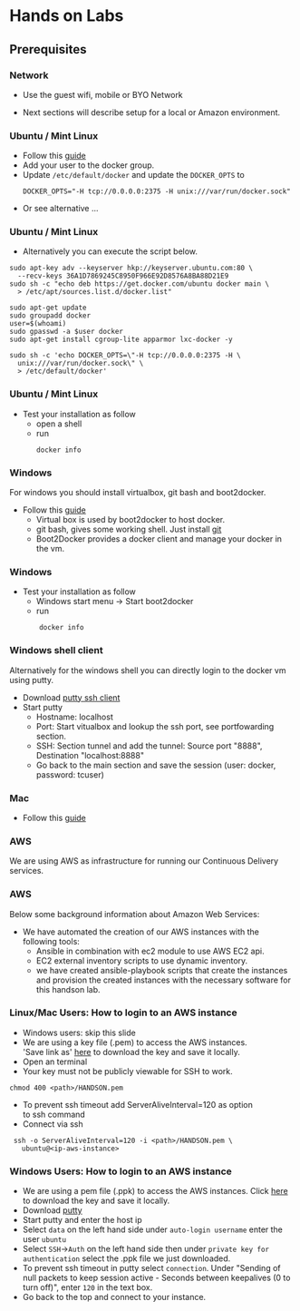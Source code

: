 # Hands on Labs
## Prerequisites



### Network
* Use the guest wifi, mobile or BYO Network
- Next sections will describe setup for a local or Amazon environment.



### Ubuntu / Mint Linux

* Follow this [guide](http://docs.docker.com/installation/ubuntulinux/#installing-docker-on-ubuntu)
* Add your user to the docker group.
* Update `/etc/default/docker` and update the `DOCKER_OPTS` to
    ```
    DOCKER_OPTS="-H tcp://0.0.0.0:2375 -H unix:///var/run/docker.sock"
     ```
* Or see alternative ...



### Ubuntu / Mint Linux
* Alternatively you can execute the script below.

```
sudo apt-key adv --keyserver hkp://keyserver.ubuntu.com:80 \
  --recv-keys 36A1D7869245C8950F966E92D8576A8BA88D21E9
sudo sh -c "echo deb https://get.docker.com/ubuntu docker main \
  > /etc/apt/sources.list.d/docker.list"

sudo apt-get update
sudo groupadd docker
user=$(whoami)
sudo gpasswd -a $user docker
sudo apt-get install cgroup-lite apparmor lxc-docker -y

sudo sh -c 'echo DOCKER_OPTS=\"-H tcp://0.0.0.0:2375 -H \
  unix:///var/run/docker.sock\" \
  > /etc/default/docker'
```



### Ubuntu / Mint Linux
* Test your installation as follow
    * open a shell
    * run
        ```
        docker info
        ```



### Windows
For windows you should install virtualbox, git bash and boot2docker.
* Follow this [guide](http://docs.docker.com/installation/windows/#installation)
    * Virtual box is used by boot2docker to host docker.
    * git bash, gives some working shell. Just install [git](https://git-scm.com/download/win)
    * Boot2Docker provides a docker client and manage your docker in the vm.



### Windows
* Test your installation as follow
    * Windows start menu -> Start boot2docker
    * run
    ```
        docker info
    ```




### Windows shell client
Alternatively for the windows shell you can directly login to the docker vm using putty.
* Download [putty ssh client](http://www.chiark.greenend.org.uk/~sgtatham/putty/download.html)
* Start putty
  - Hostname: localhost
  - Port: Start vitualbox and lookup the ssh port, see portfowarding section.
  - SSH: Section tunnel and add the tunnel: Source port "8888", Destination "localhost:8888"
  - Go back to the main section and save the session (user: docker, password: tcuser)




### Mac
* Follow this [guide](http://docs.docker.com/installation/mac/#install-boot2docker)




### AWS
We are using AWS as infrastructure for running our Continuous Delivery services.



### AWS
Below some background information about Amazon Web Services:
- We have automated the creation of our AWS instances with the following tools:
  - Ansible in combination with ec2 module to use AWS EC2 api.
  - EC2 external inventory scripts to use dynamic inventory.
  - we have created ansible-playbook scripts that create the instances and provision the created instances with the necessary software for this handson lab.



### Linux/Mac Users: How to login to an AWS instance
- Windows users: skip this slide
- We are using a key file (.pem) to access the AWS instances.  
'Save link as' [here](key/HANDSON.pem) to download the key and save it locally.
- Open an terminal
- Your key must not be publicly viewable for SSH to work.

```
chmod 400 <path>/HANDSON.pem
```

- To prevent ssh timeout add ServerAliveInterval=120 as option  
to ssh command
- Connect via ssh

```
 ssh -o ServerAliveInterval=120 -i <path>/HANDSON.pem \
   ubuntu@<ip-aws-instance>
```



### Windows Users: How to login to an AWS instance

- We are using a pem file (.ppk) to access the AWS instances. Click [here](key/HANDSON.ppk) to download the key and save it locally.
- Download [putty](http://www.chiark.greenend.org.uk/~sgtatham/putty/download.html)
- Start putty and enter the host ip
- Select `data` on the left hand side under `auto-login username` enter the user `ubuntu`
- Select `SSH`->`Auth` on the left hand side then under `private key for authentication` select the .ppk file we just downloaded.
- To prevent ssh timeout in putty select `connection`. Under "Sending of null packets to keep session active - Seconds between keepalives (0 to turn off)", enter `120` in the text box.
- Go back to the top and connect to your instance.
